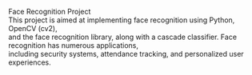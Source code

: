 
Face Recognition Project <br>
This project is aimed at implementing face recognition using Python, OpenCV (cv2), <br>
and the face recognition library, along with a cascade classifier. Face recognition has numerous applications, <br>
including security systems, attendance tracking, and personalized user experiences.
